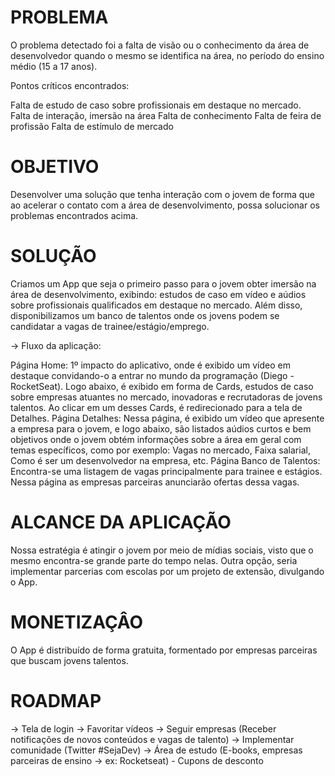 # PROBLEMA

O problema detectado foi a falta de visão ou o conhecimento da área de desenvolvedor quando o mesmo se identifica na área, no período do ensino médio (15 a 17 anos). 

Pontos críticos encontrados:

Falta de estudo de caso sobre profissionais em destaque no mercado. <br>
Falta de interação, imersão na área
Falta de conhecimento
Falta de feira de profissão
Falta de estímulo de mercado

# OBJETIVO

Desenvolver uma solução que tenha interação com o jovem de forma que ao acelerar o contato com a área de desenvolvimento, possa solucionar os problemas encontrados acima.

# SOLUÇÃO

Criamos um App que seja o primeiro passo para o jovem obter imersão na área de desenvolvimento, exibindo: estudos de caso em vídeo e aúdios sobre profissionais qualificados em destaque no mercado. Além disso, disponibilizamos um banco de talentos onde os jovens podem se candidatar a vagas de trainee/estágio/emprego.

-> Fluxo da aplicação: 

Página Home: 1º impacto do aplicativo, onde é exibido um vídeo em destaque convidando-o a entrar no mundo da programação (Diego - RocketSeat). Logo abaixo, é exibido em forma de Cards, estudos de caso sobre empresas atuantes no mercado, inovadoras e recrutadoras de jovens talentos. Ao clicar em um desses Cards, é redirecionado para a tela de Detalhes.
Página Detalhes: Nessa página, é exibido um vídeo que apresente a empresa para o jovem, e logo abaixo, são listados aúdios curtos e bem objetivos onde o jovem obtém informações sobre a área em geral com temas específicos, como por exemplo: Vagas no mercado, Faixa salarial, Como é ser um desenvolvedor na empresa, etc.
Página Banco de Talentos: Encontra-se uma listagem de vagas principalmente para trainee e estágios. Nessa página as empresas parceiras anunciarão ofertas dessa vagas. 

 # ALCANCE DA APLICAÇÃO

Nossa estratégia é atingir o jovem por meio de mídias sociais, visto que o mesmo encontra-se grande parte do tempo nelas. Outra opção, seria implementar parcerias com escolas por um projeto de extensão, divulgando o App.

# MONETIZAÇÂO

O App é distribuído de forma gratuita, formentado por empresas parceiras que buscam jovens talentos.

# ROADMAP

-> Tela de login
-> Favoritar vídeos
-> Seguir empresas (Receber notificações de novos conteúdos e vagas de talento)
-> Implementar comunidade (Twitter #SejaDev)
-> Área de estudo (E-books, empresas parceiras de ensino -> ex: Rocketseat) - Cupons de desconto
